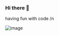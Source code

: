 ### Hi there 👋

having fun with code /n

![image](https://stemettes.org/zine/wp-content/uploads/sites/3/2021/09/giphy-13-1.gif)

